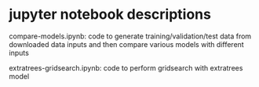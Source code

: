# jupyter notebook descriptions

compare-models.ipynb: code to generate training/validation/test data from downloaded data inputs and then compare various models with different inputs

extratrees-gridsearch.ipynb: code to perform gridsearch with extratrees model

